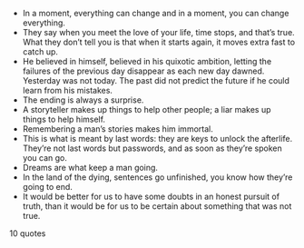  - In a moment, everything can change and in a moment, you can change everything.
 - They say when you meet the love of your life, time stops, and that’s true. What they don’t tell you is that when it starts again, it moves extra fast to catch up.
 - He believed in himself, believed in his quixotic ambition, letting the failures of the previous day disappear as each new day dawned. Yesterday was not today. The past did not predict the future if he could learn from his mistakes.
 - The ending is always a surprise.
 - A storyteller makes up things to help other people; a liar makes up things to help himself.
 - Remembering a man’s stories makes him immortal.
 - This is what is meant by last words: they are keys to unlock the afterlife. They’re not last words but passwords, and as soon as they’re spoken you can go.
 - Dreams are what keep a man going.
 - In the land of the dying, sentences go unfinished, you know how they’re going to end.
 - It would be better for us to have some doubts in an honest pursuit of truth, than it would be for us to be certain about something that was not true.

10 quotes